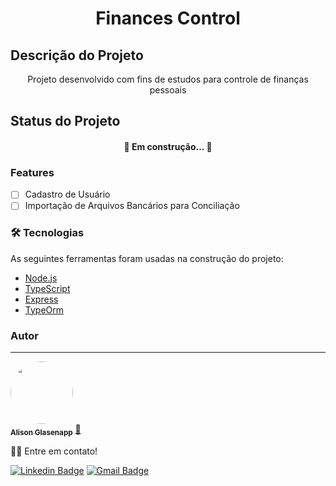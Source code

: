 <h1 align="center">Finances Control</h1>

## Descrição do Projeto

<p align="center">Projeto desenvolvido com fins de estudos para controle de finanças pessoais</p>

## Status do Projeto

<h4 align="center"> 
	🚧  Em construção...  🚧
</h4>

### Features

- [ ] Cadastro de Usuário
- [ ] Importação de Arquivos Bancários para Conciliação

### 🛠 Tecnologias

As seguintes ferramentas foram usadas na construção do projeto:

- [Node.js](https://nodejs.org/en/)
- [TypeScript](https://www.typescriptlang.org/)
- [Express](https://expressjs.com/)
- [TypeOrm](https://typeorm.io/)

### Autor

---

<a href="https://www.linkedin.com/in/alison-glasenapp-365b67217/">
 <img style="border-radius: 50%;" src="https://media-exp1.licdn.com/dms/image/C4D03AQHs8ZJsUqOQCw/profile-displayphoto-shrink_200_200/0/1644275902128?e=1669852800&v=beta&t=fN_kIWOvPhvw4AhnYORg9NfWat79ZFSIyJB5OTK5k3E" width="100px;" alt=""/>
 <br />
 <sub><b>Alison Glasenapp</b></sub></a> <a href="https://www.linkedin.com/in/alison-glasenapp-365b67217/" title="Rocketseat">🚀</a>

👋🏽 Entre em contato!

[![Linkedin Badge](https://img.shields.io/badge/-Alison-blue?style=flat-square&logo=Linkedin&logoColor=white&link=https://www.linkedin.com/in/tgmarinho/)](https://www.linkedin.com/in/alison-glasenapp-365b67217/)
[![Gmail Badge](https://img.shields.io/badge/-alisonglasenapp@gmail.com-c14438?style=flat-square&logo=Gmail&logoColor=white&link=mailto:alisonglasenapp@gmail.com)](mailto:alisonglasenapp@gmail.com)
